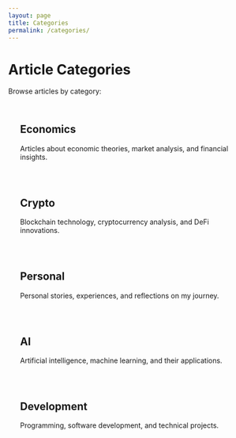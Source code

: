 ```yaml
---
layout: page
title: Categories
permalink: /categories/
---
```


# Article Categories

Browse articles by category:

<div class="category-list">
  <div class="category-item">
    <h2><a href="{{ '/categories/economics/' | relative_url }}">Economics</a></h2>
    <p>Articles about economic theories, market analysis, and financial insights.</p>
  </div>
  
  <div class="category-item">
    <h2><a href="{{ '/categories/crypto/' | relative_url }}">Crypto</a></h2>
    <p>Blockchain technology, cryptocurrency analysis, and DeFi innovations.</p>
  </div>
  
  <div class="category-item">
    <h2><a href="{{ '/categories/personal/' | relative_url }}">Personal</a></h2>
    <p>Personal stories, experiences, and reflections on my journey.</p>
  </div>
  
  <div class="category-item">
    <h2><a href="{{ '/categories/ai/' | relative_url }}">AI</a></h2>
    <p>Artificial intelligence, machine learning, and their applications.</p>
  </div>
  
  <div class="category-item">
    <h2><a href="{{ '/categories/development/' | relative_url }}">Development</a></h2>
    <p>Programming, software development, and technical projects.</p>
  </div>
</div>

<style>
  .category-list {
    display: grid;
    grid-template-columns: repeat(auto-fill, minmax(300px, 1fr));
    gap: 1.5rem;
    margin-top: 2rem;
  }
  
  .category-item {
    padding: 1.5rem;
    border: 1px solid var(--border-color);
    border-radius: 6px;
    background-color: var(--light-gray);
    transition: transform 0.2s, box-shadow 0.2s;
  }
  
  .category-item:hover {
    transform: translateY(-5px);
    box-shadow: 0 10px 20px rgba(0, 0, 0, 0.1);
  }
  
  .category-item h2 {
    margin-top: 0;
  }
  
  .category-item a {
    color: var(--primary-color);
    text-decoration: none;
  }
  
  .category-item p {
    margin-bottom: 0;
  }
</style> 